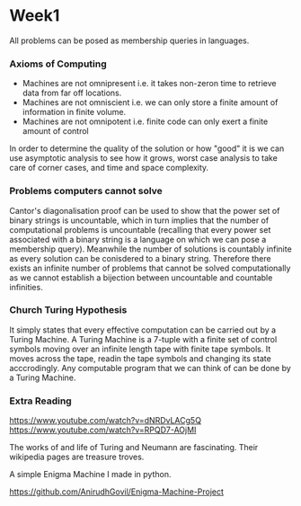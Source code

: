 # Week1
All problems can be posed as membership queries in languages.

### Axioms of Computing

* Machines are not omnipresent i.e. it takes non-zeron time to retrieve data from far off locations.
* Machines are not omniscient i.e. we can only store a finite amount of information in finite volume.
* Machines are not omnipotent i.e. finite code can only exert a finite amount of control

In order to determine the quality of the solution or how "good" it is we can use asymptotic analysis to see how it grows, worst case analysis to take care of corner cases, and time and space complexity.

### Problems computers cannot solve 

Cantor's diagonalisation proof can be used to show that the power set of binary strings is uncountable, which in turn implies that the number of computational problems is uncountable (recalling that every power set associated with a  binary string is a language on which we can pose a membership query). Meanwhile the number of solutions is countably infinite as every solution can be conisdered to a binary string. Therefore there exists an infinite number of problems that cannot be solved computationally as we cannot establish a bijection between uncountable and countable infinities.

### Church Turing Hypothesis

It simply states that every effective computation can be carried out by a Turing Machine. A Turing Machine is a 7-tuple with a finite set of control symbols moving over an infinite length tape with finite tape symbols. It moves across the tape, readin the tape symbols and changing its state acccrodingly. Any computable program that we can think of can be done by a Turing Machine. 

### Extra Reading

https://www.youtube.com/watch?v=dNRDvLACg5Q
https://www.youtube.com/watch?v=RPQD7-AOjMI

The works of and life of Turing and Neumann are fascinating. Their wikipedia pages are treasure troves.

A simple Enigma Machine I made in python.

https://github.com/AnirudhGovil/Enigma-Machine-Project




